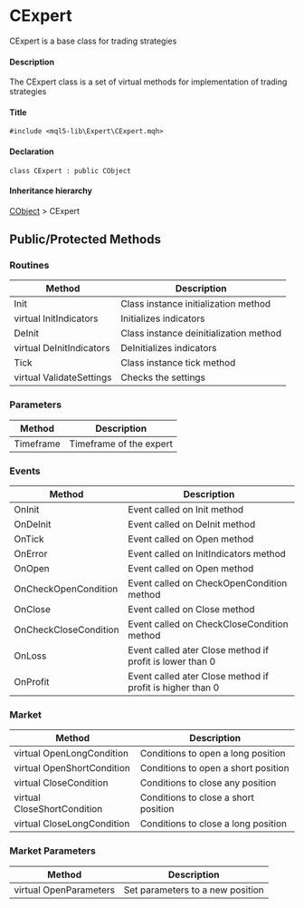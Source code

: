 # CExpert 
CExpert is a base class for trading strategies
#### Description
The CExpert class is a set of virtual methods for implementation of trading strategies
#### Title
    #include <mql5-lib\Expert\CExpert.mqh>
#### Declaration
    class CExpert : public CObject
#### Inheritance hierarchy
[CObject](https://www.mql5.com/en/docs/standardlibrary/cobject) > CExpert 

## Public/Protected Methods
### Routines
| Method | Description |
|--|--|
| Init | Class instance initialization method |
| virtual InitIndicators | Initializes indicators |
| DeInit | Class instance deinitialization method |
| virtual DeInitIndicators | DeInitializes indicators |
| Tick | Class instance tick method |
| virtual ValidateSettings | Checks the settings |
### Parameters
| Method | Description |
|--|--|
| Timeframe | Timeframe of the expert |
### Events
| Method | Description |
|--|--|
| OnInit | Event called on Init method |
| OnDeInit | Event called on DeInit method |
| OnTick | Event called on Open method |
| OnError | Event called on InitIndicators method |
| OnOpen | Event called on Open method |
| OnCheckOpenCondition| Event called on CheckOpenCondition method |
| OnClose | Event called on Close method |
| OnCheckCloseCondition| Event called on CheckCloseCondition method |
| OnLoss | Event called ater Close method if profit is lower than 0 |
| OnProfit | Event called ater Close method if profit is higher than 0 |
### Market
| Method | Description |
|--|--|
| virtual OpenLongCondition | Conditions to open a long position |
| virtual OpenShortCondition | Conditions to open a short position |
| virtual CloseCondition | Conditions to close any position |
| virtual CloseShortCondition | Conditions to close a short position |
| virtual CloseLongCondition | Conditions to close a long position |
### Market Parameters
| Method | Description |
|--|--|
| virtual OpenParameters | Set parameters to a new position |
